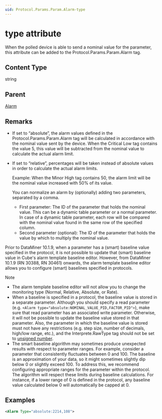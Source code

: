 ```yaml
---
uid: Protocol.Params.Param.Alarm-type
---
```


# type attribute

When the polled device is able to send a nominal value for the parameter, this attribute can be added to the Protocol.Params.Param.Alarm tag.

## Content Type

string

## Parent

[Alarm](xref:Protocol.Params.Param.Alarm)

## Remarks

- If set to “absolute”, the alarm values defined in the Protocol.Params.Param.Alarm tag will be calculated in accordance with the nominal value sent by the device. When the Critical Low tag contains the value 5, this value will be subtracted from the nominal value to calculate the actual alarm limit.
- If set to “relative”, percentages will be taken instead of absolute values in order to calculate the actual alarm limits.

  Example: When the Minor High tag contains 50, the alarm limit will be the nominal value increased with 50% of its value.

  You can normalize an alarm by (optionally) adding two parameters, separated by a comma.

  - First parameter: The ID of the parameter that holds the nominal value. This can be a dynamic table parameter or a normal parameter. In case of a dynamic table parameter, each row will be compared with the nominal value found in the same row of the specified column.
  - Second parameter (optional): The ID of the parameter that holds the value by which to multiply the nominal value.

Prior to DataMiner 10.1.9, when a parameter has a (smart) baseline value specified in the protocol, it is not possible to update that (smart) baseline value in Cube's alarm template baseline editor. However, from DataMiner 10.1.9 (RN 30388, RN 30461) onwards, the alarm template baseline editor allows you to configure (smart) baselines specified in protocols.

> [!NOTE]
>
> - The alarm template baseline editor will not allow you to change the monitoring type (Normal, Relative, Absolute, or Rate).
> - When a baseline is specified in a protocol, the baseline value is stored in a separate parameter. Although you should specify a read parameter (e.g. `<Alarm type="absolute:NOMINAL_VALUE_PID,FACTOR_PID">`), make sure that read parameter has an associated write parameter. Otherwise, it will not be possible to update the baseline value stored in that parameter. Also, the parameter in which the baseline value is stored must not have any restrictions (e.g. step size, number of decimals, high/low range, etc.), and the Interprete.RawType tag should not be set to [unsigned number](xref:Protocol.Params.Param.Interprete.RawType#unsigned-number).
> - The smart baseline algorithm may sometimes produce unexpected results with respect to parameter ranges. For example, consider a parameter that consistently fluctuates between 0 and 100. The baseline is an approximation of your data, so it might sometimes slightly dip below 0 or slightly exceed 100. To address this, we recommend configuring appropriate ranges for the parameter within the protocol. The algorithm will respect these limits during baseline calculations. For instance, if a lower range of 0 is defined in the protocol, any baseline value calculated below 0 will automatically be capped at 0.

## Examples

```xml
<Alarm Type="absolute:2214,108">
```
